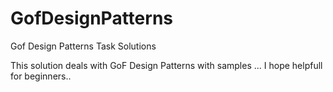 GofDesignPatterns
=================

Gof Design Patterns Task Solutions

 This solution deals with GoF Design  Patterns  with samples ...
 I hope helpfull for beginners..
